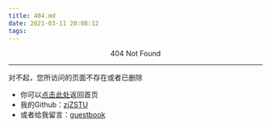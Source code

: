 ```yaml
---
title: 404.md
date: 2021-03-11 20:08:12
tags:
---
```


<center>404 Not Found</center>

---

对不起，您所访问的页面不存在或者已删除

* 你可以[点击此处](https://blog.puppetdev.top)返回首页
* 我的Github：[zjZSTU](https://github.com/puppetdevz)
* 或者给我留言：[guestbook](https://github.com/puppetdevz/blog)